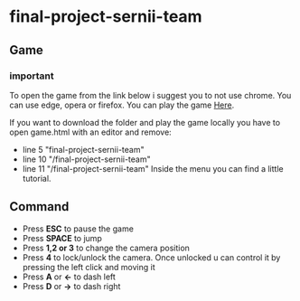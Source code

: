 # final-project-sernii-team

## Game

### important
To open the game from the link below i suggest you to not use chrome. 
You can use edge, opera or firefox. 
You can play the game [Here](https://sapienzainteractivegraphicscourse.github.io/final-project-sernii-team/).

If you want to download the folder and play the game locally you have to open game.html with an editor and remove:
- line 5 "final-project-sernii-team"
- line 10 "/final-project-sernii-team"
- line 11 "/final-project-sernii-team"
Inside the menu you can find a little tutorial.


## Command 

- Press **ESC** to pause the game
- Press **SPACE** to jump 
- Press **1,2 or 3** to change the camera position
- Press **4** to lock/unlock the camera. Once unlocked u can control it by pressing the left click and moving it
- Press **A** or **←** to dash left
- Press **D** or **→** to dash right
